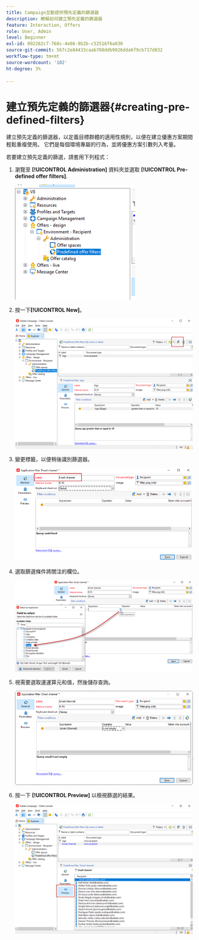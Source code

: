 ```yaml
---
title: Campaign互動提供預先定義的篩選器
description: 瞭解如何建立預先定義的篩選器
feature: Interaction, Offers
role: User, Admin
level: Beginner
exl-id: 092262c7-768c-4e86-9b2b-c52516f6a030
source-git-commit: 567c2e84433caab708ddb9026dda6f9cb717d032
workflow-type: tm+mt
source-wordcount: '102'
ht-degree: 3%

---
```


# 建立預先定義的篩選器{#creating-pre-defined-filters}

建立預先定義的篩選器，以定義目標群體的適用性規則，以便在建立優惠方案期間輕鬆重複使用。 它們是每個環境專屬的行為，並將優惠方案引數列入考量。

若要建立預先定義的篩選，請套用下列程式：

1. 瀏覽至 **[!UICONTROL Administration]** 資料夾並選取 **[!UICONTROL Pre-defined offer filters]**.

   ![](assets/offer_filter_create_005.png)

1. 按一下&#x200B;**[!UICONTROL New]**。

   ![](assets/offer_filter_create_001.png)

1. 變更標籤，以便稍後識別篩選器。

   ![](assets/offer_filter_create_002.png)

1. 選取篩選條件將關注的欄位。

   ![](assets/offer_filter_create_003.png)

1. 視需要選取運運算元和值，然後儲存查詢。

   ![](assets/offer_filter_create_004.png)

1. 按一下 **[!UICONTROL Preview]** 以檢視篩選的結果。

   ![](assets/offer_filter_create_006.png)

